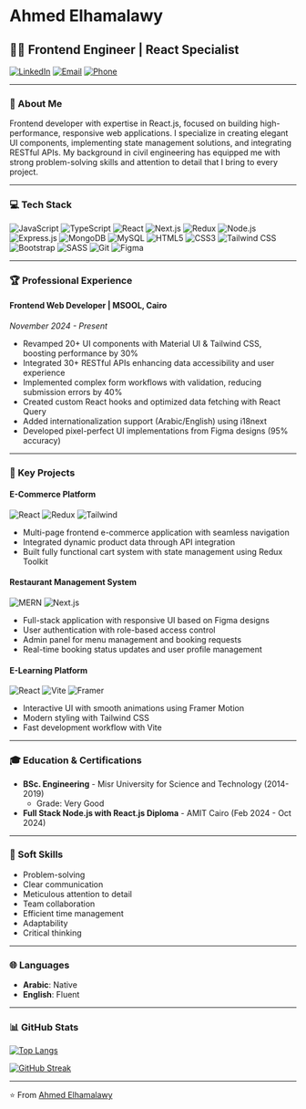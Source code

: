 # Ahmed Elhamalawy

## 👨‍💻 Frontend Engineer | React Specialist

[![LinkedIn](https://img.shields.io/badge/LinkedIn-0077B5?style=for-the-badge&logo=linkedin&logoColor=white)](https://www.linkedin.com/in/ahmed-elhamalawy)
[![Email](https://img.shields.io/badge/Email-D14836?style=for-the-badge&logo=gmail&logoColor=white)](mailto:ahmed.a.hamalawy@gmail.com)
[![Phone](https://img.shields.io/badge/Phone-25D366?style=for-the-badge&logo=phone&logoColor=white)](tel:+201156665280)

---

### 🚀 About Me

Frontend developer with expertise in React.js, focused on building high-performance, responsive web applications. I specialize in creating elegant UI components, implementing state management solutions, and integrating RESTful APIs. My background in civil engineering has equipped me with strong problem-solving skills and attention to detail that I bring to every project.

---

### 💻 Tech Stack

![JavaScript](https://img.shields.io/badge/JavaScript-F7DF1E?style=for-the-badge&logo=javascript&logoColor=black)
![TypeScript](https://img.shields.io/badge/TypeScript-007ACC?style=for-the-badge&logo=typescript&logoColor=white)
![React](https://img.shields.io/badge/React-20232A?style=for-the-badge&logo=react&logoColor=61DAFB)
![Next.js](https://img.shields.io/badge/Next.js-000000?style=for-the-badge&logo=next.js&logoColor=white)
![Redux](https://img.shields.io/badge/Redux-593D88?style=for-the-badge&logo=redux&logoColor=white)
![Node.js](https://img.shields.io/badge/Node.js-43853D?style=for-the-badge&logo=node.js&logoColor=white)
![Express.js](https://img.shields.io/badge/Express.js-404D59?style=for-the-badge&logo=express&logoColor=white)
![MongoDB](https://img.shields.io/badge/MongoDB-4EA94B?style=for-the-badge&logo=mongodb&logoColor=white)
![MySQL](https://img.shields.io/badge/MySQL-00000F?style=for-the-badge&logo=mysql&logoColor=white)
![HTML5](https://img.shields.io/badge/HTML5-E34F26?style=for-the-badge&logo=html5&logoColor=white)
![CSS3](https://img.shields.io/badge/CSS3-1572B6?style=for-the-badge&logo=css3&logoColor=white)
![Tailwind CSS](https://img.shields.io/badge/Tailwind_CSS-38B2AC?style=for-the-badge&logo=tailwind-css&logoColor=white)
![Bootstrap](https://img.shields.io/badge/Bootstrap-563D7C?style=for-the-badge&logo=bootstrap&logoColor=white)
![SASS](https://img.shields.io/badge/Sass-CC6699?style=for-the-badge&logo=sass&logoColor=white)
![Git](https://img.shields.io/badge/Git-F05032?style=for-the-badge&logo=git&logoColor=white)
![Figma](https://img.shields.io/badge/Figma-F24E1E?style=for-the-badge&logo=figma&logoColor=white)

---

### 🏆 Professional Experience

#### Frontend Web Developer | MSOOL, Cairo
*November 2024 - Present*

- Revamped 20+ UI components with Material UI & Tailwind CSS, boosting performance by 30%
- Integrated 30+ RESTful APIs enhancing data accessibility and user experience
- Implemented complex form workflows with validation, reducing submission errors by 40%
- Created custom React hooks and optimized data fetching with React Query
- Added internationalization support (Arabic/English) using i18next
- Developed pixel-perfect UI implementations from Figma designs (95% accuracy)

---

### 🎯 Key Projects

#### E-Commerce Platform
![React](https://img.shields.io/badge/React-20232A?style=flat-square&logo=react&logoColor=61DAFB)
![Redux](https://img.shields.io/badge/Redux-593D88?style=flat-square&logo=redux&logoColor=white)
![Tailwind](https://img.shields.io/badge/Tailwind-38B2AC?style=flat-square&logo=tailwind-css&logoColor=white)

- Multi-page frontend e-commerce application with seamless navigation
- Integrated dynamic product data through API integration
- Built fully functional cart system with state management using Redux Toolkit

#### Restaurant Management System
![MERN](https://img.shields.io/badge/MERN-000000?style=flat-square&logo=mongodb&logoColor=white)
![Next.js](https://img.shields.io/badge/Next.js-000000?style=flat-square&logo=next.js&logoColor=white)

- Full-stack application with responsive UI based on Figma designs
- User authentication with role-based access control
- Admin panel for menu management and booking requests
- Real-time booking status updates and user profile management

#### E-Learning Platform
![React](https://img.shields.io/badge/React-20232A?style=flat-square&logo=react&logoColor=61DAFB)
![Vite](https://img.shields.io/badge/Vite-646CFF?style=flat-square&logo=vite&logoColor=white)
![Framer](https://img.shields.io/badge/Framer-0055FF?style=flat-square&logo=framer&logoColor=white)

- Interactive UI with smooth animations using Framer Motion
- Modern styling with Tailwind CSS
- Fast development workflow with Vite

---

### 🎓 Education & Certifications

- **BSc. Engineering** - Misr University for Science and Technology (2014-2019)
  - Grade: Very Good
- **Full Stack Node.js with React.js Diploma** - AMIT Cairo (Feb 2024 - Oct 2024)

---

### 🌟 Soft Skills

- Problem-solving
- Clear communication
- Meticulous attention to detail
- Team collaboration
- Efficient time management
- Adaptability
- Critical thinking

---

### 🌐 Languages

- **Arabic**: Native
- **English**: Fluent

---

### 📊 GitHub Stats



[![Top Langs](https://github-readme-stats.vercel.app/api/top-langs/?username=Ahmed-Elhamalawy&layout=compact&theme=radical&count_private=true&hide=html)](https://github.com/anuraghazra/github-readme-stats)

[![GitHub Streak](https://github-readme-streak-stats.herokuapp.com/?user=Ahmed-Elhamalawy&theme=radical)](https://git.io/streak-stats)



---



⭐️ From [Ahmed Elhamalawy](https://github.com/Ahmed-Elhamalawy)
